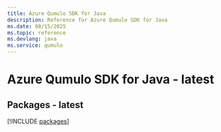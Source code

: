 ```yaml
---
title: Azure Qumulo SDK for Java
description: Reference for Azure Qumulo SDK for Java
ms.date: 08/15/2025
ms.topic: reference
ms.devlang: java
ms.service: qumulo
---
```

# Azure Qumulo SDK for Java - latest
## Packages - latest
[!INCLUDE [packages](qumulo-index.md)]